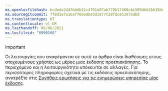 ```yaml
---
ms.openlocfilehash: bcdeda244fb0db21c4f51a07ab770b17469c6c589db62b6184c78245c4ba2ca5
ms.sourcegitcommit: 7f8d1e7a16af769adb43d1877c28fdce53975db8
ms.translationtype: HT
ms.contentlocale: el-GR
ms.lasthandoff: 08/06/2021
ms.locfileid: "6996166"
---
```

> [!IMPORTANT]
> Οι λειτουργίες που αναφέρονται σε αυτό το άρθρο είναι διαθέσιμες στους στοχευμένους χρήστες ως μέρος μιας έκδοσης προεπισκόπησης. Το περιεχόμενο και η λειτουργικότητα υπόκεινται σε αλλαγές. Για περισσότερες πληροφορίες σχετικά με τις εκδόσεις προεπισκόπησης, ανατρέξτε στις [Συνήθεις ερωτήσεις για τις ενημερώσεις υπηρεσίας μίας έκδοσης](/dynamics365/unified-operations/fin-and-ops/get-started/one-version).